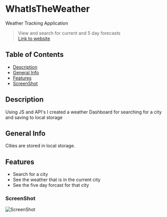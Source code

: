 # WhatIsTheWeather
Weather Tracking Application

> View and search for current and 5 day forecasts  
>[Link to website](https://philippowers67.github.io/WhatIsTheWeather/)
## Table of Contents
* [Description](#Description)
* [General Info](#General-Info)
* [Features](#Features)
* [ScreenShot](#ScreenShot)
## Description
Using JS and API's I created a weather Dashboard for searching for a city and saving to local storage
## General Info
Cities are stored in local storage.
## Features
* Search for a city
* See the weather that is in the current city
* See the five day forcast for that city
### ScreenShot
![ScreenShot](/assets/ScreenShot/What-is-the-Weather.png)

